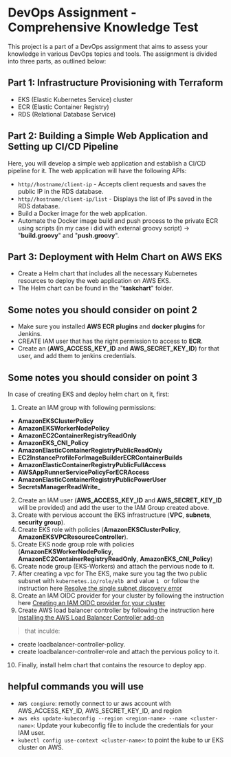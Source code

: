 # DevOps Assignment - Comprehensive Knowledge Test

This project is a part of a DevOps assignment that aims to assess your knowledge in various DevOps topics and tools. The assignment is divided into three parts, as outlined below:

## Part 1: Infrastructure Provisioning with Terraform
- EKS (Elastic Kubernetes Service) cluster
- ECR (Elastic Container Registry)
- RDS (Relational Database Service)

## Part 2: Building a Simple Web Application and Setting up CI/CD Pipeline

Here, you will develop a simple web application and establish a CI/CD pipeline for it. The web application will have the following APIs:

- `http//hostname/client-ip` - Accepts client requests and saves the public IP in the RDS database.
- `http//hostname/client-ip/list` - Displays the list of IPs saved in the RDS database.
- Build a Docker image for the web application.
- Automate the Docker image build and push process to the private ECR using scripts (in my case i did with external groovy script) 
		-> "__build.groovy__" and "__push.groovy__".
  
## Part 3: Deployment with Helm Chart on __AWS EKS__
   - Create a Helm chart that includes all the necessary Kubernetes resources to deploy the web application on AWS EKS.
   - The Helm chart can be found in the "__taskchart__" folder.

Some notes you should consider on point 2
--------------------------------------------
- Make sure you installed __AWS ECR plugins__ and __docker plugins__ for Jenkins.
- CREATE IAM user that has the right permission to access to __ECR__.
- Create an (__AWS_ACCESS_KEY_ID__ and __AWS_SECRET_KEY_ID__) for that user, and add them to jenkins credentials.




Some notes you should consider on point 3
--------------------------------------------
In case of creating EKS and deploy helm chart on it, first:
1) Create an IAM group with following permissions:
- __AmazonEKSClusterPolicy__
- __AmazonEKSWorkerNodePolicy__
- __AmazonEC2ContainerRegistryReadOnly__
- __AmazonEKS_CNI_Policy__
- __AmazonElasticContainerRegistryPublicReadOnly__
- __EC2InstanceProfileForImageBuilderECRContainerBuilds__
- __AmazonElasticContainerRegistryPublicFullAccess__
- __AWSAppRunnerServicePolicyForECRAccess__
- __AmazonElasticContainerRegistryPublicPowerUser__
- __SecretsManagerReadWrite___
2) Create an IAM user (__AWS_ACCESS_KEY_ID__ and __AWS_SECRET_KEY_ID__ will be provided) and add the user to the IAM Group created above. 
3) Create with pervious account the EKS infrastructure (__VPC__, __subnets__, __security group__).
4) Create EKS role with policies (__AmazonEKSClusterPolicy__, __AmazonEKSVPCResourceController__).
5) Create EKS node group role with policies (__AmazonEKSWorkerNodePolicy__, __AmazonEC2ContainerRegistryReadOnly__, __AmazonEKS_CNI_Policy__)
6) Create node group (EKS-Workers) and attach the pervious node to it.
7) After creating a vpc for The EKS, make sure you tag the two public subsnet with `kubernetes.io/role/elb `and value `1 ` or follow the instruction here [Resolve the single subnet discovery error](https://repost.aws/knowledge-center/eks-load-balancer-controller-subnets)
8) Create an IAM OIDC provider for your cluster by following the instruction here [Creating an IAM OIDC provider for your cluster](https://docs.aws.amazon.com/eks/latest/userguide/enable-iam-roles-for-service-accounts.html)
9) Create AWS load balancer controller by following the instruction here [Installing the AWS Load Balancer Controller add-on](https://docs.aws.amazon.com/eks/latest/userguide/aws-load-balancer-controller.html)
> that inculde:
- create loadbalancer-controller-policy.
- create loadbalancer-controller-role and attach the pervious policy to it.
10) Finally, install helm chart that contains the resource to deploy app.

helpful commands you will use 
-----------------------------
- `AWS congiure`: remotly connect to ur aws account with AWS_ACCESS_KEY_ID, AWS_SECRET_KEY_ID, and region
- `aws eks update-kubeconfig --region <region-name> --name <cluster-name>`: Update your kubeconfig file to include the credentials for your IAM user.
- `kubectl config use-context <cluster-name>`: to point the kube to ur EKS cluster on AWS.

	
	
